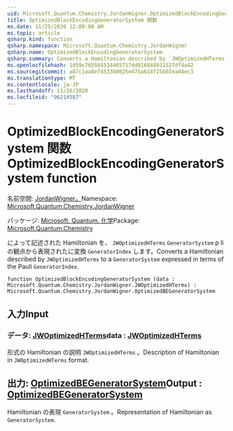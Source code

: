 ```yaml
---
uid: Microsoft.Quantum.Chemistry.JordanWigner.OptimizedBlockEncodingGeneratorSystem
title: OptimizedBlockEncodingGeneratorSystem 関数
ms.date: 11/25/2020 12:00:00 AM
ms.topic: article
qsharp.kind: function
qsharp.namespace: Microsoft.Quantum.Chemistry.JordanWigner
qsharp.name: OptimizedBlockEncodingGeneratorSystem
qsharp.summary: Converts a Hamiltonian described by `JWOptimizedHTerms` to a `GeneratorSystem` expressed in terms of the Pauli `GeneratorIndex`.
ms.openlocfilehash: 1d59c7655b5534465717dd816848011527df4a42
ms.sourcegitcommit: a87c1aa8e7453360025e47ba614f25b02ea84ec3
ms.translationtype: MT
ms.contentlocale: ja-JP
ms.lasthandoff: 11/26/2020
ms.locfileid: "96214587"
---
```

# <a name="optimizedblockencodinggeneratorsystem-function"></a><span data-ttu-id="6b8ad-102">OptimizedBlockEncodingGeneratorSystem 関数</span><span class="sxs-lookup"><span data-stu-id="6b8ad-102">OptimizedBlockEncodingGeneratorSystem function</span></span>

<span data-ttu-id="6b8ad-103">名前空間: [JordanWigner。](xref:Microsoft.Quantum.Chemistry.JordanWigner)</span><span class="sxs-lookup"><span data-stu-id="6b8ad-103">Namespace: [Microsoft.Quantum.Chemistry.JordanWigner](xref:Microsoft.Quantum.Chemistry.JordanWigner)</span></span>

<span data-ttu-id="6b8ad-104">パッケージ: [Microsoft. Quantum. 化学](https://nuget.org/packages/Microsoft.Quantum.Chemistry)</span><span class="sxs-lookup"><span data-stu-id="6b8ad-104">Package: [Microsoft.Quantum.Chemistry](https://nuget.org/packages/Microsoft.Quantum.Chemistry)</span></span>


<span data-ttu-id="6b8ad-105">によって記述された Hamiltonian を、 `JWOptimizedHTerms` `GeneratorSystem` p li の観点から表現されたに変換 `GeneratorIndex` します。</span><span class="sxs-lookup"><span data-stu-id="6b8ad-105">Converts a Hamiltonian described by `JWOptimizedHTerms` to a `GeneratorSystem` expressed in terms of the Pauli `GeneratorIndex`.</span></span>

```qsharp
function OptimizedBlockEncodingGeneratorSystem (data : Microsoft.Quantum.Chemistry.JordanWigner.JWOptimizedHTerms) : Microsoft.Quantum.Chemistry.JordanWigner.OptimizedBEGeneratorSystem
```


## <a name="input"></a><span data-ttu-id="6b8ad-106">入力</span><span class="sxs-lookup"><span data-stu-id="6b8ad-106">Input</span></span>

### <a name="data--jwoptimizedhterms"></a><span data-ttu-id="6b8ad-107">データ: [JWOptimizedHTerms](xref:Microsoft.Quantum.Chemistry.JordanWigner.JWOptimizedHTerms)</span><span class="sxs-lookup"><span data-stu-id="6b8ad-107">data : [JWOptimizedHTerms](xref:Microsoft.Quantum.Chemistry.JordanWigner.JWOptimizedHTerms)</span></span>

<span data-ttu-id="6b8ad-108">形式の Hamiltonian の説明 `JWOptimizedHTerms` 。</span><span class="sxs-lookup"><span data-stu-id="6b8ad-108">Description of Hamiltonian in `JWOptimizedHTerms` format.</span></span>



## <a name="output--optimizedbegeneratorsystem"></a><span data-ttu-id="6b8ad-109">出力: [OptimizedBEGeneratorSystem](xref:Microsoft.Quantum.Chemistry.JordanWigner.OptimizedBEGeneratorSystem)</span><span class="sxs-lookup"><span data-stu-id="6b8ad-109">Output : [OptimizedBEGeneratorSystem](xref:Microsoft.Quantum.Chemistry.JordanWigner.OptimizedBEGeneratorSystem)</span></span>

<span data-ttu-id="6b8ad-110">Hamiltonian の表現 `GeneratorSystem` 。</span><span class="sxs-lookup"><span data-stu-id="6b8ad-110">Representation of Hamiltonian as `GeneratorSystem`.</span></span>